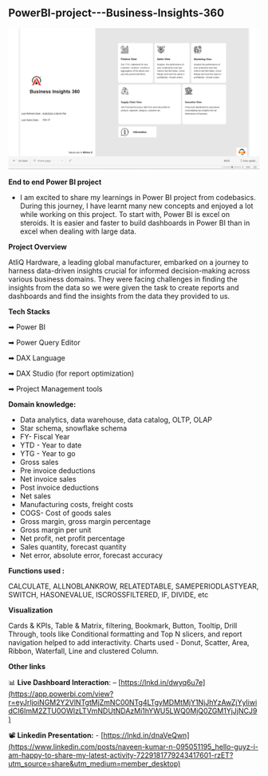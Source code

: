 ## PowerBI-project---Business-Insights-360

![Home Page png](Dashboard.png)

**End to end Power BI project**

- I am excited to share my learnings in Power BI project from codebasics. During this journey, I have learnt many new concepts and enjoyed a lot while working on this project. To start with, Power BI is excel on steroids. It is easier and faster to build dashboards in Power BI than in excel when dealing with large data.

**Project Overview**


AtliQ Hardware, a leading global manufacturer, embarked on a journey to harness data-driven insights crucial for informed decision-making across various business domains. They were facing challenges in finding the insights from the data so we were given the task to create reports and dashboards and find the insights from the data they provided to us.

**Tech Stacks**


➡ Power BI


➡ Power Query Editor


➡ DAX Language


➡ DAX Studio (for report optimization)


➡ Project Management tools

**Domain knowledge:**

-	Data analytics, data warehouse, data catalog, OLTP, OLAP 
-	Star schema, snowflake schema
-	FY- Fiscal Year
-	YTD - Year to date
-	 YTG - Year to go
-	Gross sales
-	Pre invoice deductions
-	Net invoice sales
-	Post invoice deductions
-	Net sales
-	Manufacturing costs, freight costs
-	COGS- Cost of goods sales
-	Gross margin, gross margin percentage
-	Gross margin per unit
-	Net profit, net profit percentage
-	Sales quantity, forecast quantity
-	Net error, absolute error, forecast accuracy

**Functions used :**


CALCULATE, ALLNOBLANKROW, RELATEDTABLE, SAMEPERIODLASTYEAR, SWITCH, HASONEVALUE, ISCROSSFILTERED, IF, DIVIDE, etc

**Visualization**


Cards & KPIs, Table & Matrix, filtering, Bookmark, Button, Tooltip, Drill Through, tools like Conditional formatting and Top N slicers, and report navigation helped to add interactivity. Charts used - Donut, Scatter, Area, Ribbon, Waterfall, Line and clustered Column.

**Other links**


📊 **Live Dashboard Interaction**: – [https://lnkd.in/dwyq6u7e](https://app.powerbi.com/view?r=eyJrIjoiNGM2Y2VlNTgtMjZmNC00NTg4LTgyMDMtMjY1NjJhYzAwZjYyIiwidCI6ImM2ZTU0OWIzLTVmNDUtNDAzMi1hYWU5LWQ0MjQ0ZGM1YjJjNCJ9)


📽️ **Linkedin Presentation:** - [https://lnkd.in/dnaVeQwn](https://www.linkedin.com/posts/naveen-kumar-n-095051195_hello-guyz-i-am-happy-to-share-my-latest-activity-7229181779243417601-rzET?utm_source=share&utm_medium=member_desktop)


